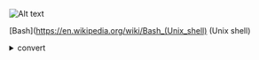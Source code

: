 ![Alt text](https://upload.wikimedia.org/wikipedia/commons/8/82/Gnu-bash-logo.svg)

[Bash](https://en.wikipedia.org/wiki/Bash_(Unix_shell) (Unix shell)  




<details><summary>convert</summary>
<p> 
	
```shell
convert 1.jpg 2.jpg 3.jpg 4.jpg contract.pdf
 ```
</p>
</details>
